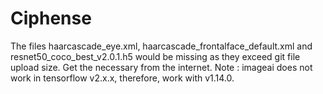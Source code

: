 # Ciphense

The files haarcascade_eye.xml, haarcascade_frontalface_default.xml and resnet50_coco_best_v2.0.1.h5 would be missing as they exceed git file upload size.
Get the necessary from the internet.
Note : imageai does not work in tensorflow v2.x.x, therefore, work with v1.14.0.
